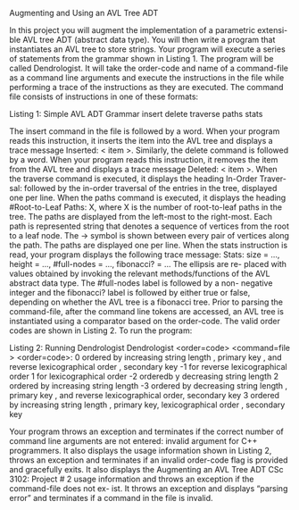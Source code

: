 Augmenting and Using an AVL Tree ADT

In this project you will augment the implementation of a parametric extensi- ble AVL tree ADT (abstract data type). You will then write a program that instantiates an AVL tree to store strings. Your program will execute a series of statements from the grammar shown in Listing 1. The program will be called Dendrologist. It will take the order-code and name of a command-file as a command line arguments and execute the instructions in the file while performing a trace of the instructions as they are executed. The command file consists of instructions in one of these formats:

Listing 1: Simple AVL ADT Grammar
insert <word>
delete <word>
traverse
paths
stats

The insert command in the file is followed by a word. When your program reads this instruction, it inserts the item into the AVL tree and displays a trace message Inserted: < item >. Similarly, the delete command is followed by a word. When your program reads this instruction, it removes the item from the AVL tree and displays a trace message Deleted: < item >. When the traverse command is executed, it displays the heading In-Order Traver- sal: followed by the in-order traversal of the entries in the tree, displayed one per line. When the paths command is executed, it displays the heading #Root-to-Leaf Paths: X, where X is the number of root-to-leaf paths in the tree. The paths are displayed from the left-most to the right-most. Each path is represented string that denotes a sequence of vertices from the root to a leaf node. The → symbol is shown between every pair of vertices along the path. The paths are displayed one per line. When the stats instruction is read, your program displays the following trace message: Stats: size = ..., height = ..., #full-nodes = ..., fibonacci? = ... The ellipsis are re- placed with values obtained by invoking the relevant methods/functions of the AVL abstract data type. The #full-nodes label is followed by a non- negative integer and the fibonacci? label is followed by either true or false, depending on whether the AVL tree is a fibonacci tree. Prior to parsing the command-file, after the command line tokens are accessed, an AVL tree is instantiated using a comparator based on the order-code. The valid order codes are shown in Listing 2. To run the program:

Listing 2: Running Dendrologist
Dendrologist <order=code> <command=file > <order=code>:
0 ordered by increasing string length , primary
key , and reverse lexicographical order , secondary key
-1 for reverse lexicographical order
1 for lexicographical order
-2 orderedb y decreasing string length
2 ordered by increasing string length
-3 ordered by decreasing string length , primary key , and reverse lexicographical order, secondary key
3 ordered by increasing string length , primary key, lexicographical order , secondary key

Your program throws an exception and terminates if the correct number of command line arguments are not entered: invalid argument for C++ programmers. It also displays the usage information shown in Listing 2, throws an exception and terminates if an invalid order-code flag is provided and gracefully exits. It also displays the Augmenting an AVL Tree ADT CSc 3102: Project # 2 usage information and throws an exception if the command-file does not ex- ist. It throws an exception and displays “parsing error” and terminates if a command in the file is invalid.
